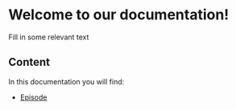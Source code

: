 # Welcome to our documentation!

Fill in some relevant text

## Content
In this documentation you will find:

- [Episode](episode/purpose.md)


